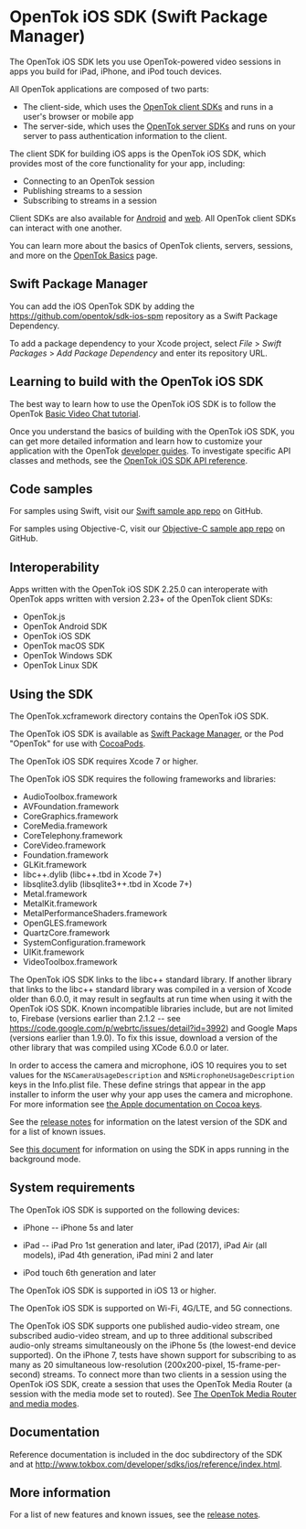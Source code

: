 # OpenTok iOS SDK (Swift Package Manager)

The OpenTok iOS SDK lets you use OpenTok-powered video sessions in apps
you build for iPad, iPhone, and iPod touch devices.

All OpenTok applications are composed of two parts:

* The client-side, which uses the [OpenTok client
  SDKs](https://tokbox.com/developer/sdks/client/) and runs in a user's
  browser or mobile app
* The server-side, which uses the [OpenTok server
  SDKs](https://tokbox.com/developer/sdks/server/) and runs on your server
  to pass authentication information to the client.

The client SDK for building iOS apps is the OpenTok iOS SDK, which provides
most of the core functionality for your app, including:

* Connecting to an OpenTok session
* Publishing streams to a session
* Subscribing to streams in a session

Client SDKs are also available for
[Android](https://tokbox.com/developer/sdks/android/) and
[web](https://tokbox.com/developer/sdks/js/). All OpenTok client SDKs can interact with one another.

You can learn more about the basics of OpenTok clients, servers, sessions, and
more on the [OpenTok Basics](https://tokbox.com/developer/guides/basics/) page.

Swift Package Manager
------------------------------------------
You can add the iOS OpenTok SDK by adding the https://github.com/opentok/sdk-ios-spm repository as a Swift Package Dependency.

To add a package dependency to your Xcode project, select *File* > *Swift Packages* > *Add Package Dependency* and enter its repository URL.

Learning to build with the OpenTok iOS SDK
------------------------------------------

The best way to learn how to use the OpenTok iOS SDK is to follow the OpenTok
[Basic Video Chat tutorial](https://tokbox.com/developer/tutorials/ios/).

Once you understand the basics of building with the OpenTok iOS SDK, you
can get more detailed information and learn how to customize your application
with the OpenTok [developer guides](https://tokbox.com/developer/guides).
To investigate specific API classes and methods, see the [OpenTok iOS SDK API
reference](https://tokbox.com/developer/sdks/ios/reference/).

Code samples
------------

For samples using Swift, visit our [Swift sample app
repo](https://github.com/opentok/opentok-ios-sdk-samples-swift)
on GitHub.

For samples using Objective-C, visit our [Objective-C sample app
repo](https://github.com/opentok/opentok-ios-sdk-samples)
on GitHub.

Interoperability
----------------

Apps written with the OpenTok iOS SDK 2.25.0 can interoperate with OpenTok apps
written with version 2.23+ of the OpenTok client SDKs:

* OpenTok.js
* OpenTok Android SDK
* OpenTok iOS SDK
* OpenTok macOS SDK
* OpenTok Windows SDK
* OpenTok Linux SDK

Using the SDK
-------------

The OpenTok.xcframework directory contains the OpenTok iOS SDK.

The OpenTok iOS SDK is available as [Swift Package Manager](https://github.com/opentok/sdk-ios-spm), 
or the Pod "OpenTok" for use with [CocoaPods](http://cocoapods.org/).

The OpenTok iOS SDK requires Xcode 7 or higher.

The OpenTok iOS SDK requires the following frameworks and libraries:

* AudioToolbox.framework
* AVFoundation.framework
* CoreGraphics.framework
* CoreMedia.framework
* CoreTelephony.framework
* CoreVideo.framework
* Foundation.framework
* GLKit.framework
* libc++.dylib (libc++.tbd in Xcode 7+)
* libsqlite3.dylib (libsqlite3++.tbd in Xcode 7+)
* Metal.framework
* MetalKit.framework
* MetalPerformanceShaders.framework
* OpenGLES.framework
* QuartzCore.framework
* SystemConfiguration.framework
* UIKit.framework
* VideoToolbox.framework

The OpenTok iOS SDK links to the libc++ standard library. If another library
that links to the libc++ standard library was compiled in a version of Xcode
older than 6.0.0, it may result in segfaults at run time when using it with the
OpenTok iOS SDK. Known incompatible libraries include, but are not limited to,
Firebase (versions earlier than 2.1.2 -- see
https://code.google.com/p/webrtc/issues/detail?id=3992) and Google Maps
(versions earlier than 1.9.0). To fix this issue, download a version of the
other library that was compiled using XCode 6.0.0 or later.

In order to access the camera and microphone, iOS 10 requires you to set values
for the `NSCameraUsageDescription` and `NSMicrophoneUsageDescription` keys in
the Info.plist file. These define strings that appear in the app installer to
inform the user why your app uses the camera and microphone. For more
information see [the Apple documentation on Cocoa
keys](https://developer.apple.com/library/content/documentation/General/Reference/InfoPlistKeyReference/Articles/CocoaKeys.html).

See the [release notes](release-notes.md) for information on the latest version
of the SDK and for a list of known issues.

See [this document](http://tokbox.com/developer/sdks/ios/background-state.html)
for information on using the SDK in apps running in the background mode.

System requirements
-------------------

The OpenTok iOS SDK is supported on the following devices:

* iPhone -- iPhone 5s and later

* iPad -- iPad Pro 1st generation and later, iPad (2017), iPad Air (all models),
  iPad 4th generation, iPad mini 2 and later

* iPod touch 6th generation and later

The OpenTok iOS SDK is supported in iOS 13 or higher.

The OpenTok iOS SDK is supported on Wi-Fi, 4G/LTE, and 5G connections.

The OpenTok iOS SDK supports one published audio-video stream, one
subscribed audio-video stream, and up to three additional subscribed
audio-only streams simultaneously on the iPhone 5s (the lowest-end
device supported). On the iPhone 7, tests have shown support for
subscribing to as many as 20 simultaneous low-resolution (200x200-pixel,
15-frame-per-second) streams. To connect more than two clients in a
session using the OpenTok iOS SDK, create a session that uses the OpenTok
Media Router (a session with the media mode set to routed). See
[The OpenTok Media Router and media
modes](http://tokbox.com/developer/guides/create-session/#media-mode).

Documentation
-------------

Reference documentation is included in the doc subdirectory of the SDK and at
<http://www.tokbox.com/developer/sdks/ios/reference/index.html>.

More information
-----------------

For a list of new features and known issues, see the [release notes](release-notes.md).

